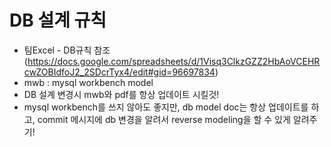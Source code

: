# DB 설계 규칙
- 팀Excel - DB규칙 참조
(https://docs.google.com/spreadsheets/d/1Visq3ClkzGZZ2HbAoVCEHRcwZOBIdfoJ2_2SDcrTyx4/edit#gid=96697834)
- mwb : mysql workbench model
- DB 설계 변경시 mwb와 pdf를 항상 업데이트 시킬것!
- mysql workbench를 쓰지 않아도 좋지만, db model doc는 항상 업데이트를 하고, commit 메시지에 db 변경을 알려서 reverse modeling을 할 수 있게 알려주기! 